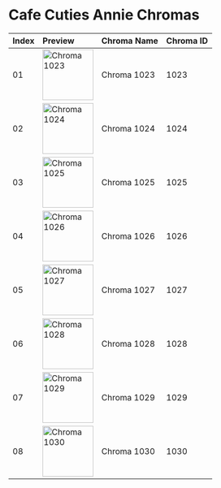# Cafe Cuties Annie Chromas

| Index | Preview | Chroma Name | Chroma ID |
|:---|:---|:---|:---|
| 01 | <img src='https://raw.communitydragon.org/latest/plugins/rcp-be-lol-game-data/global/default/v1/champion-chroma-images/1/1023.png' alt='Chroma 1023' width='100'> | Chroma 1023 | 1023 |
| 02 | <img src='https://raw.communitydragon.org/latest/plugins/rcp-be-lol-game-data/global/default/v1/champion-chroma-images/1/1024.png' alt='Chroma 1024' width='100'> | Chroma 1024 | 1024 |
| 03 | <img src='https://raw.communitydragon.org/latest/plugins/rcp-be-lol-game-data/global/default/v1/champion-chroma-images/1/1025.png' alt='Chroma 1025' width='100'> | Chroma 1025 | 1025 |
| 04 | <img src='https://raw.communitydragon.org/latest/plugins/rcp-be-lol-game-data/global/default/v1/champion-chroma-images/1/1026.png' alt='Chroma 1026' width='100'> | Chroma 1026 | 1026 |
| 05 | <img src='https://raw.communitydragon.org/latest/plugins/rcp-be-lol-game-data/global/default/v1/champion-chroma-images/1/1027.png' alt='Chroma 1027' width='100'> | Chroma 1027 | 1027 |
| 06 | <img src='https://raw.communitydragon.org/latest/plugins/rcp-be-lol-game-data/global/default/v1/champion-chroma-images/1/1028.png' alt='Chroma 1028' width='100'> | Chroma 1028 | 1028 |
| 07 | <img src='https://raw.communitydragon.org/latest/plugins/rcp-be-lol-game-data/global/default/v1/champion-chroma-images/1/1029.png' alt='Chroma 1029' width='100'> | Chroma 1029 | 1029 |
| 08 | <img src='https://raw.communitydragon.org/latest/plugins/rcp-be-lol-game-data/global/default/v1/champion-chroma-images/1/1030.png' alt='Chroma 1030' width='100'> | Chroma 1030 | 1030 |
